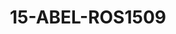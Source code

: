 ---
title: 15-ABEL-ROS1509
image: /v1543919832/viterbo/15-ABEL-ROS1509.jpg
brand: rosa-clara
layout: vestito
---